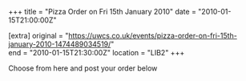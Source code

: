 +++
title = "Pizza Order on Fri 15th January 2010"
date = "2010-01-15T21:00:00Z"

[extra]
original = "https://uwcs.co.uk/events/pizza-order-on-fri-15th-january-2010-1474489034519/"    
end = "2010-01-15T21:30:00Z"
location = "LIB2"
+++

Choose from here and post your order below

